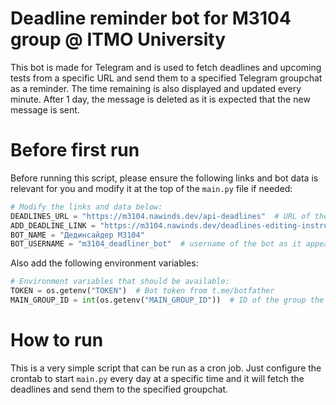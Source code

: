 # Deadline reminder bot for M3104 group @ ITMO University

This bot is made for Telegram and is used to fetch deadlines and upcoming tests from a specific URL and send them to a specified Telegram groupchat as a reminder. The time remaining is also displayed and updated every minute. After 1 day, the message is deleted as it is expected that the new message is sent.

# Before first run
Before running this script, please ensure the following links and bot data is relevant for you and modify it at the top of the `main.py` file if needed:

```python
# Modify the links and data below:
DEADLINES_URL = "https://m3104.nawinds.dev/api-deadlines"  # URL of the json file with deadlines (see file description below)
ADD_DEADLINE_LINK = "https://m3104.nawinds.dev/deadlines-editing-instructions/"  # URL of the webpage for adding a new deadline to the file (usually GitHub file editing page)
BOT_NAME = "Дединсайдер M3104"
BOT_USERNAME = "m3104_deadliner_bot"  # username of the bot as it appears in Telegram
```

Also add the following environment variables:

```python
# Environment variables that should be available:
TOKEN = os.getenv("TOKEN")  # Bot token from t.me/botfather
MAIN_GROUP_ID = int(os.getenv("MAIN_GROUP_ID"))  # ID of the group the bot is expected to send deadlines to
```

# How to run
This is a very simple script that can be run as a cron job. Just configure the crontab to start `main.py` every day at a specific time and it will fetch the deadlines and send them to the specified groupchat.
